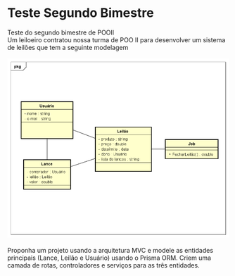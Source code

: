 # Teste Segundo Bimestre
Teste do segundo bimestre de POOII<br>
Um leiloeiro contratou nossa turma de POO II para desenvolver um sistema de leilões que tem a seguinte modelagem<br>
<br>
<img src="/assets/dbLeilao.png"> <br>
<br>
Proponha um projeto usando a arquitetura MVC e modele as entidades principais (Lance, Leilão e Usuário) usando o Prisma ORM. Criem uma camada de rotas, controladores e serviços para as três entidades.
